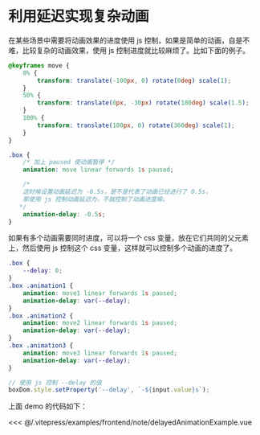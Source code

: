 # 利用延迟实现复杂动画

在某些场景中需要将动画效果的进度使用 js 控制，如果是简单的动画，自是不难，比较复杂的动画效果，使用 js 控制进度就比较麻烦了。比如下面的例子。

<delayed-animation-example />

```css
@keyframes move {
	0% {
		transform: translate(-100px, 0) rotate(0deg) scale(1);
	}
	50% {
		transform: translate(0px, -30px) rotate(180deg) scale(1.5);
	}
	100% {
		transform: translate(100px, 0) rotate(360deg) scale(1);
	}
}

.box {
	/* 加上 paused 使动画暂停 */
	animation: move linear forwards 1s paused;

	/* 
    这时候设置动画延迟为 -0.5s，是不是代表了动画已经进行了 0.5s，
    那使用 js 控制动画延迟为，不就控制了动画进度嘛。
   */
	animation-delay: -0.5s;
}
```

如果有多个动画需要同时进度，可以将一个 css 变量，放在它们共同的父元素上，然后使用 js 控制这个 css 变量，这样就可以控制多个动画的进度了。

```css
.box {
	--delay: 0;
}
.box .animation1 {
	animation: move1 linear forwards 1s paused;
	animation-delay: var(--delay);
}
.box .animation2 {
	animation: move2 linear forwards 1s paused;
	animation-delay: var(--delay);
}
.box .animation3 {
	animation: move3 linear forwards 1s paused;
	animation-delay: var(--delay);
}
```

```js
// 使用 js 控制 --delay 的值
boxDom.style.setProperty('--delay', `-${input.value}s`);
```

上面 demo 的代码如下：

<<< @/.vitepress/examples/frontend/note/delayedAnimationExample.vue
